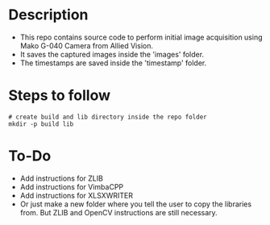 # Description
- This repo contains source code to perform initial image acquisition using Mako G-040 Camera from Allied Vision.
- It saves the captured images inside the 'images' folder.
- The timestamps are saved inside the 'timestamp' folder.

# Steps to follow
```
# create build and lib directory inside the repo folder
mkdir -p build lib

```

# To-Do
- Add instructions for ZLIB 
- Add instructions for VimbaCPP
- Add instructions for XLSXWRITER
- Or just make a new folder where you tell the user to copy the libraries from. But ZLIB and OpenCV instructions are still necessary.
